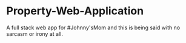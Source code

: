 # Property-Web-Application
A full stack web app for #Johnny'sMom and this is being said with no sarcasm or irony at all.
